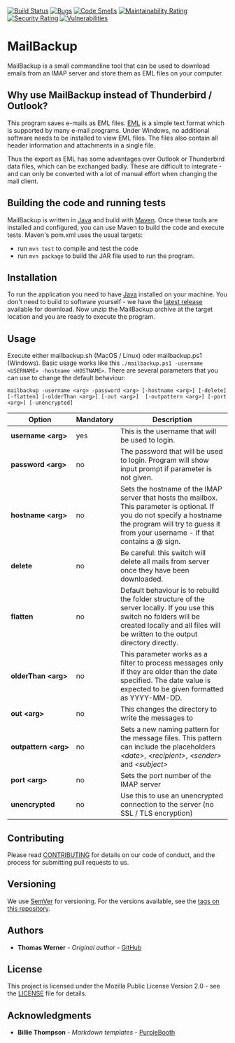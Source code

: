 [![Build Status](https://dev.azure.com/huddeldaddel/Personal%20Projects/_apis/build/status/huddeldaddel.mailbackup?branchName=master)](https://dev.azure.com/huddeldaddel/Personal%20Projects/_build/latest?definitionId=8&branchName=master) [![Bugs](https://sonarcloud.io/api/project_badges/measure?project=huddeldaddel_mailbackup&metric=bugs)](https://sonarcloud.io/summary/new_code?id=huddeldaddel_mailbackup) [![Code Smells](https://sonarcloud.io/api/project_badges/measure?project=huddeldaddel_mailbackup&metric=code_smells)](https://sonarcloud.io/summary/new_code?id=huddeldaddel_mailbackup) [![Maintainability Rating](https://sonarcloud.io/api/project_badges/measure?project=huddeldaddel_mailbackup&metric=sqale_rating)](https://sonarcloud.io/summary/new_code?id=huddeldaddel_mailbackup) [![Security Rating](https://sonarcloud.io/api/project_badges/measure?project=huddeldaddel_mailbackup&metric=security_rating)](https://sonarcloud.io/summary/new_code?id=huddeldaddel_mailbackup) [![Vulnerabilities](https://sonarcloud.io/api/project_badges/measure?project=huddeldaddel_mailbackup&metric=vulnerabilities)](https://sonarcloud.io/summary/new_code?id=huddeldaddel_mailbackup)

# MailBackup

MailBackup is a small commandline tool that can be used to download emails from an IMAP server and store them as EML 
files on your computer.

## Why use MailBackup instead of Thunderbird / Outlook?

This program saves e-mails as EML files. [EML](http://www.ietf.org/rfc/rfc0822.txt) is a simple text format which is 
supported by many e-mail programs. Under Windows, no additional software needs to be installed to view EML files. The 
files also contain all header information and attachments in a single file.

Thus the export as EML has some advantages over Outlook or Thunderbird data files, which can be exchanged badly. These
are difficult to integrate - and can only be converted with a lot of manual effort when changing the mail client.

## Building the code and running tests

MailBackup is written in [Java](https://openjdk.java.net/projects/jdk/11/) and build with 
[Maven](https://maven.apache.org/). Once these tools are installed and configured, you can use Maven to build the code
 and execute tests. Maven's pom.xml uses the usual targets:

* run `mvn test` to compile and test the code
* run `mvn package` to build the JAR file used to run the program.

## Installation

To run the application you need to have [Java](https://openjdk.java.net/projects/jdk/11/) installed on your machine.
You don't need to build to software yourself - we have the 
[latest release](https://github.com/huddeldaddel/mailbackup/releases/download/v1.0.0/v1.0.0.zip) available for download. 
Now unzip the MailBackup archive at the target location and you are ready to execute the program.

## Usage

Execute either mailbackup.sh (MacOS / Linux) oder mailbackup.ps1 (Windows). Basic usage works like this 
`./mailbackup.ps1 -username <USERNAME> -hostname <HOSTNAME>`. 
There are several parameters that you can use to change the default behaviour:

`mailbackup -username <arg> -password <arg> [-hostname <arg>] [-delete] [-flatten] [-olderThan <arg>] [-out <arg>] 
[-outpattern <arg>] [-port <arg>] [-unencrypted]`
 
 | Option                          | Mandatory | Description                                                                                                                                                                                                |
 | ------------------------------- | --------- | ---------------------------------------------------------------------------------------------------------------------------------------------------------------------------------------------------------- |
 | **username&nbsp;&lt;arg&gt;**   | yes       | This is the username that will be used to login.                                                                                                                                                           |
 | **password&nbsp;&lt;arg&gt;**   | no        | The password that will be used to login. Program will show input prompt if parameter is not given.                                                                                                         |
 | **hostname&nbsp;&lt;arg&gt;**   | no        | Sets the hostname of the IMAP server that hosts the mailbox. This parameter is optional. If you do not specify a hostname the program will try to guess it from your username - if that contains a @ sign. |
 | **delete**                      | no        | Be careful: this switch will delete all mails from server once they have been downloaded.                                                                                                                  |
 | **flatten**                     | no        | Default behaviour is to rebuild the folder structure of the server locally. If you use this switch no folders will be created locally and all files will be written to the output directory directly.      |
 | **olderThan&nbsp;&lt;arg&gt;**  | no        | This parameter works as a filter to process messages only if they are older than the date specified. The date value is expected to be given formatted as YYYY-MM-DD.                                       |
 | **out&nbsp;&lt;arg&gt;**        | no        | This changes the directory to write the messages to                                                                                                                                                        |
 | **outpattern&nbsp;&lt;arg&gt;** | no        | Sets a new naming pattern for the message files. This pattern can include the placeholders *&lt;date&gt;*, *&lt;recipient&gt;*, *&lt;sender&gt;* and *&lt;subject&gt;*                                     |
 | **port&nbsp;&lt;arg&gt;**       | no        | Sets the port number of the IMAP server                                                                                                                                                                    |
 | **unencrypted**                 | no        | Use this to use an unencrypted connection to the server (no SSL / TLS encryption)                                                                                                                          |

## Contributing

Please read [CONTRIBUTING](CONTRIBUTING.md) for details on our code of conduct, and the process for submitting pull 
requests to us.

## Versioning

We use [SemVer](http://semver.org/) for versioning. For the versions available, see the 
[tags on this repository](https://github.com/huddeldaddel/mailbackup/tags).

## Authors

* **Thomas Werner** - *Original author* - [GitHub](https://github.com/huddeldaddel)

## License

This project is licensed under the Mozilla Public License Version 2.0 - see the [LICENSE](LICENSE.md) file for details.

## Acknowledgments

* **Billie Thompson** - *Markdown templates* - [PurpleBooth](https://github.com/PurpleBooth)

